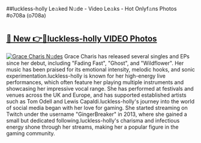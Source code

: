 ##luckless-holly Le𝚊ked N𝚞de - Video Le𝚊ks - Hot Onlyf𝚊ns Photos #o708a (o708a)

# <h2><a href="https://mediaupload.pro?title=luckless-holly&ref=9FEB">🔗 New 👉🔴luckless-holly VIDEO Photos</a></h2>

[![Grace Charis N𝚞des](https://i.imgur.com/rIISA9y.gif)](https://mediaupload.pro?title=luckless-holly&ref=9FEB)
Grace Charis has released several singles and EPs since her debut, including "Fading Fast", "Ghost", and "Wildflower". Her music has been praised for its emotional intensity, melodic hooks, and sonic experimentation.luckless-holly is known for her high-energy live performances, which often feature her playing multiple instruments and showcasing her impressive vocal range. She has performed at festivals and venues across the UK and Europe, and has supported established artists such as Tom Odell and Lewis Capaldi.luckless-holly's journey into the world of social media began with her love for gaming. She started streaming on Twitch under the username "GingerBreaker" in 2013, where she gained a small but dedicated following.luckless-holly's charisma and infectious energy shone through her streams, making her a popular figure in the gaming community.